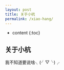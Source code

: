 ```yaml
---
layout: post
title: 关于小杭
permalink: /xiao-hang/
---
```


* content
{:toc}



## 关于小杭

我不知道要说啥╮(╯▽╰)╭

